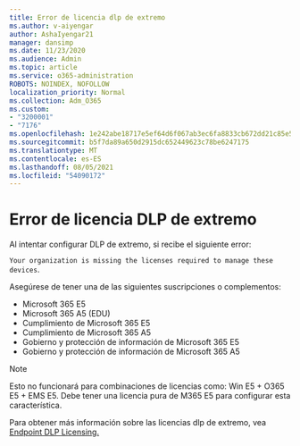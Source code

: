 ```yaml
---
title: Error de licencia dlp de extremo
ms.author: v-aiyengar
author: AshaIyengar21
manager: dansimp
ms.date: 11/23/2020
ms.audience: Admin
ms.topic: article
ms.service: o365-administration
ROBOTS: NOINDEX, NOFOLLOW
localization_priority: Normal
ms.collection: Adm_O365
ms.custom:
- "3200001"
- "7176"
ms.openlocfilehash: 1e242abe18717e5ef64d6f067ab3ec6fa8833cb672dd21c85e577ce640240ba0
ms.sourcegitcommit: b5f7da89a650d2915dc652449623c78be6247175
ms.translationtype: MT
ms.contentlocale: es-ES
ms.lasthandoff: 08/05/2021
ms.locfileid: "54090172"
---
```

# <a name="endpoint-dlp-licensing-error"></a>Error de licencia DLP de extremo

Al intentar configurar DLP de extremo, si recibe el siguiente error:

`Your organization is missing the licenses required to manage these devices`.

Asegúrese de tener una de las siguientes suscripciones o complementos:

- Microsoft 365 E5
- Microsoft 365 A5 (EDU)
- Cumplimiento de Microsoft 365 E5
- Cumplimiento de Microsoft 365 A5
- Gobierno y protección de información de Microsoft 365 E5
- Gobierno y protección de información de Microsoft 365 A5

> [!NOTE]
> Esto no funcionará para combinaciones de licencias como: Win E5 + O365 E5 + EMS E5. Debe tener una licencia pura de M365 E5 para configurar esta característica.

Para obtener más información sobre las licencias dlp de extremo, vea [Endpoint DLP Licensing.](https://docs.microsoft.com/microsoft-365/compliance/endpoint-dlp-getting-started#onboarding-devices-into-device-management)
